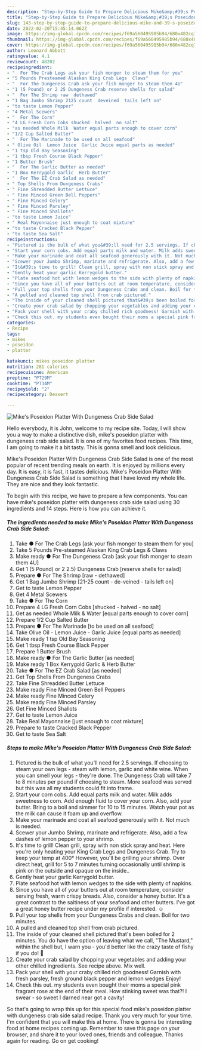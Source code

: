 ```yaml
---
description: "Step-by-Step Guide to Prepare Delicious Mike&amp;#39;s Poseidon Platter With Dungeness Crab Side Salad"
title: "Step-by-Step Guide to Prepare Delicious Mike&amp;#39;s Poseidon Platter With Dungeness Crab Side Salad"
slug: 143-step-by-step-guide-to-prepare-delicious-mike-and-39-s-poseidon-platter-with-dungeness-crab-side-salad
date: 2022-02-20T15:45:14.062Z
image: https://img-global.cpcdn.com/recipes/f69a560495985b94/680x482cq70/mikes-poseidon-platter-with-dungeness-crab-side-salad-recipe-main-photo.jpg
thumbnail: https://img-global.cpcdn.com/recipes/f69a560495985b94/680x482cq70/mikes-poseidon-platter-with-dungeness-crab-side-salad-recipe-main-photo.jpg
cover: https://img-global.cpcdn.com/recipes/f69a560495985b94/680x482cq70/mikes-poseidon-platter-with-dungeness-crab-side-salad-recipe-main-photo.jpg
author: Leonard Abbott
ratingvalue: 4.1
reviewcount: 48202
recipeingredient:
- "  For The Crab Legs ask your fish monger to steam them for you"
- "5 Pounds Presteamed Alaskan King Crab Legs  Claws"
- "  For The Dungeness Crab ask your fish monger to steam them 4U"
- "1 (5 Pound) or 2 25 Dungeness Crab reserve shells for salad"
- "  For The Shrimp raw  dethawed"
- "1 Bag Jumbo Shrimp 2125 count  deveined  tails left on"
- "to taste Lemon Pepper"
- "4 Metal Scewers"
- "  For The Corn"
- "4 LG Fresh Corn Cobs shucked  halved  no salt"
- "as needed Whole Milk  Water equal parts enough to cover corn"
- "1/2 Cup Salted Butter"
- "  For The Marinade to be used on all seafood"
- " Olive Oil  Lemon Juice  Garlic Juice equal parts as needed"
- "1 tsp Old Bay Seasoning"
- "1 tbsp Fresh Course Black Pepper"
- "1 Butter Brush"
- "  For The Garlic Butter as needed"
- "1 Box Kerrygold Garlic  Herb Butter"
- "  For The EZ Crab Salad as needed"
- " Top Shells From Dungeness Crabs"
- " Fine Shreadded Butter Lettuce"
- " Fine Minced Green Bell Peppers"
- " Fine Minced Celery"
- " Fine Minced Parsley"
- " Fine Minced Shallots"
- "to taste Lemon Juice"
- " Real Mayonnaise just enough to coat mixture"
- "to taste Cracked Black Pepper"
- "to taste Sea Salt"
recipeinstructions:
- "Pictured is the bulk of what you&#39;ll need for 2.5 servings. If choosing to steam your own legs - steam with lemon, garlic and white wine. When you can smell your legs - they&#39;re done. The Dungeness Crab will take 7 to 8 minutes per pound if choosing to steam. More seafood was served but this was all my students could fit into frame."
- "Start your corn cobs. Add equal parts milk and water. Milk adds sweetness to corn. Add enough fluid to cover your corn. Also, add your butter. Bring to a boil and simmer for 10 to 15 minutes. Watch your pot as the milk can cause it foam up and overflow."
- "Make your marinade and coat all seafood generously with it. Not much is needed."
- "Scewer your Jumbo Shrimp, marinate and refrigerate. Also, add a few dashes of lemon pepper to your shrimp."
- "It&#39;s time to grill! Clean grill, spray with non stick spray and heat. Here you&#39;re only heating your King Crab Legs and Dungeness Crab. Try to keep your temp at 400° However, you&#39;ll be grilling your shrimp. Over direct heat, grill for 5 to 7 minutes turning occasionally until shrimp is pink on the outside and opaque on the inside.."
- "Gently heat your garlic Kerrygold butter."
- "Plate seafood hot with lemon wedges to the side with plenty of napkins."
- "Since you have all of your butters out at room temperature, consider serving fresh, warm crispy breads. Also, consider a honey butter. It&#39;s a great contrast to the saltiness of your seafood and other butters. I&#39;ve got a great honey butter recipe under my profile if interested. ☺"
- "Pull your top shells from your Dungeness Crabs and clean. Boil for two minutes."
- "A pulled and cleaned top shell from crab pictured."
- "The inside of your cleaned shell pictured that&#39;s been boiled for 2 minutes. You do have the option of leaving what we call, &#34;The Mustard,&#34; within the shell but, I warn you - you&#39;d better like the crazy taste of fishy if you do! 🐬"
- "Create your crab salad by chopping your vegetables and adding your other chilled ingredients. See recipe above. Mix well."
- "Pack your shell with your craby chilled rich goodness! Garnish with fresh parsley, fresh ground black pepper and lemon wedges Enjoy!"
- "Check this out. my students even bought their moms a special pink fragrant rose at the end of their meal. How stinking sweet was that?! I swear - so sweet I darned near got a cavity!"
categories:
- Recipe
tags:
- mikes
- poseidon
- platter

katakunci: mikes poseidon platter 
nutrition: 281 calories
recipecuisine: American
preptime: "PT29M"
cooktime: "PT34M"
recipeyield: "2"
recipecategory: Dessert

---
```



![Mike&#39;s Poseidon Platter With Dungeness Crab Side Salad](https://img-global.cpcdn.com/recipes/f69a560495985b94/680x482cq70/mikes-poseidon-platter-with-dungeness-crab-side-salad-recipe-main-photo.jpg)

Hello everybody, it is John, welcome to my recipe site. Today, I will show you a way to make a distinctive dish, mike&#39;s poseidon platter with dungeness crab side salad. It is one of my favorites food recipes. This time, I am going to make it a bit tasty. This is gonna smell and look delicious.



Mike&#39;s Poseidon Platter With Dungeness Crab Side Salad is one of the most popular of recent trending meals on earth. It is enjoyed by millions every day. It is easy, it is fast, it tastes delicious. Mike&#39;s Poseidon Platter With Dungeness Crab Side Salad is something that I have loved my whole life. They are nice and they look fantastic.


To begin with this recipe, we have to prepare a few components. You can have mike&#39;s poseidon platter with dungeness crab side salad using 30 ingredients and 14 steps. Here is how you can achieve it.

<!--inarticleads1-->

##### The ingredients needed to make Mike&#39;s Poseidon Platter With Dungeness Crab Side Salad:

1. Take  ● For The Crab Legs [ask your fish monger to steam them for you]
1. Take 5 Pounds Pre-steamed Alaskan King Crab Legs &amp; Claws
1. Make ready  ● For The Dungeness Crab [ask your fish monger to steam them 4U]
1. Get 1 (5 Pound) or 2 2.5) Dungeness Crab [reserve shells for salad]
1. Prepare  ● For The Shrimp [raw - dethawed]
1. Get 1 Bag Jumbo Shrimp [21-25 count - de-veined - tails left on]
1. Get to taste Lemon Pepper
1. Get 4 Metal Scewers
1. Take  ● For The Corn
1. Prepare 4 LG Fresh Corn Cobs [shucked - halved - no salt]
1. Get as needed Whole Milk &amp; Water [equal parts enough to cover corn]
1. Prepare 1/2 Cup Salted Butter
1. Prepare  ● For The Marinade [to be used on all seafood]
1. Take  Olive Oil - Lemon Juice - Garlic Juice [equal parts as needed]
1. Make ready 1 tsp Old Bay Seasoning
1. Get 1 tbsp Fresh Course Black Pepper
1. Prepare 1 Butter Brush
1. Make ready  ● For The Garlic Butter [as needed]
1. Make ready 1 Box Kerrygold Garlic &amp; Herb Butter
1. Take  ● For The EZ Crab Salad [as needed]
1. Get  Top Shells From Dungeness Crabs
1. Take  Fine Shreadded Butter Lettuce
1. Make ready  Fine Minced Green Bell Peppers
1. Make ready  Fine Minced Celery
1. Make ready  Fine Minced Parsley
1. Get  Fine Minced Shallots
1. Get to taste Lemon Juice
1. Take  Real Mayonnaise [just enough to coat mixture]
1. Prepare to taste Cracked Black Pepper
1. Get to taste Sea Salt




<!--inarticleads2-->

##### Steps to make Mike&#39;s Poseidon Platter With Dungeness Crab Side Salad:

1. Pictured is the bulk of what you&#39;ll need for 2.5 servings. If choosing to steam your own legs - steam with lemon, garlic and white wine. When you can smell your legs - they&#39;re done. The Dungeness Crab will take 7 to 8 minutes per pound if choosing to steam. More seafood was served but this was all my students could fit into frame.
1. Start your corn cobs. Add equal parts milk and water. Milk adds sweetness to corn. Add enough fluid to cover your corn. Also, add your butter. Bring to a boil and simmer for 10 to 15 minutes. Watch your pot as the milk can cause it foam up and overflow.
1. Make your marinade and coat all seafood generously with it. Not much is needed.
1. Scewer your Jumbo Shrimp, marinate and refrigerate. Also, add a few dashes of lemon pepper to your shrimp.
1. It&#39;s time to grill! Clean grill, spray with non stick spray and heat. Here you&#39;re only heating your King Crab Legs and Dungeness Crab. Try to keep your temp at 400° However, you&#39;ll be grilling your shrimp. Over direct heat, grill for 5 to 7 minutes turning occasionally until shrimp is pink on the outside and opaque on the inside..
1. Gently heat your garlic Kerrygold butter.
1. Plate seafood hot with lemon wedges to the side with plenty of napkins.
1. Since you have all of your butters out at room temperature, consider serving fresh, warm crispy breads. Also, consider a honey butter. It&#39;s a great contrast to the saltiness of your seafood and other butters. I&#39;ve got a great honey butter recipe under my profile if interested. ☺
1. Pull your top shells from your Dungeness Crabs and clean. Boil for two minutes.
1. A pulled and cleaned top shell from crab pictured.
1. The inside of your cleaned shell pictured that&#39;s been boiled for 2 minutes. You do have the option of leaving what we call, &#34;The Mustard,&#34; within the shell but, I warn you - you&#39;d better like the crazy taste of fishy if you do! 🐬
1. Create your crab salad by chopping your vegetables and adding your other chilled ingredients. See recipe above. Mix well.
1. Pack your shell with your craby chilled rich goodness! Garnish with fresh parsley, fresh ground black pepper and lemon wedges Enjoy!
1. Check this out. my students even bought their moms a special pink fragrant rose at the end of their meal. How stinking sweet was that?! I swear - so sweet I darned near got a cavity!




So that's going to wrap this up for this special food mike&#39;s poseidon platter with dungeness crab side salad recipe. Thank you very much for your time. I'm confident that you will make this at home. There is gonna be interesting food at home recipes coming up. Remember to save this page on your browser, and share it to your loved ones, friends and colleague. Thanks again for reading. Go on get cooking!

